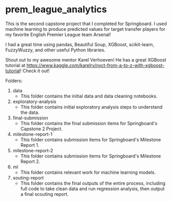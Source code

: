 # prem_league_analytics

This is the second capstone project that I completed for Springboard.
I used machine learning to produce predicted values for target transfer players for my favorite English Premier League team Arsenal!

I had a great time using pandas, Beautiful Soup, XGBoost, scikit-learn, FuzzyWuzzy, and other useful Python libraries.

Shout out to my awesome mentor Karel Verhoeven! He has a great XGBoost tutorial at https://www.kaggle.com/karelrv/nyct-from-a-to-z-with-xgboost-tutorial! Check it out!

Folders:
1. data
    - This folder contains the initial data and data cleaning notebooks.
2. exploratory-analysis
    - This folder contains initial exploratory analysis steps to understand the data.
3. final-submission
    - This folder contains the final submission items for Springboard's Capstone 2 Project.
4. milestone-report-1
    - This folder contains submission items for Springboard's Milestone Report 1.
5. milestone-report-2
    - This folder contains submission items for Springboard's Milestone Report 2.
6. ml
    - This folder contains relevant work for machine learning models.
7. souting-report
    - This folder contains the final outputs of the entire process, including full code to take clean data and run regression analysis, then output a final scouting report.